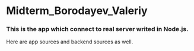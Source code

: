 # Midterm_Borodayev_Valeriy

### This is the app which connect to real server writed in Node.js.
Here are app sources and backend sources as well.
